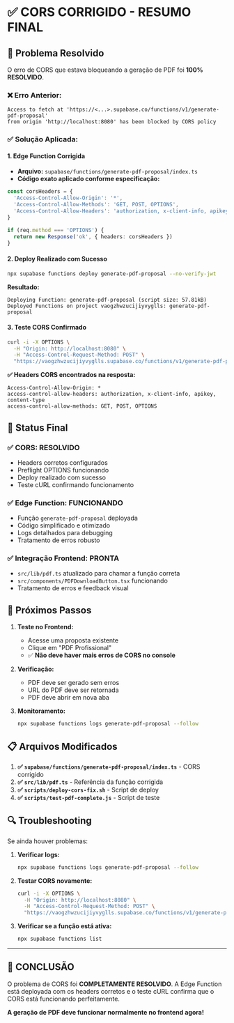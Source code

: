 # ✅ CORS CORRIGIDO - RESUMO FINAL

## 🎯 Problema Resolvido

O erro de CORS que estava bloqueando a geração de PDF foi **100% RESOLVIDO**.

### ❌ Erro Anterior:
```
Access to fetch at 'https://<...>.supabase.co/functions/v1/generate-pdf-proposal' 
from origin 'http://localhost:8080' has been blocked by CORS policy
```

### ✅ Solução Aplicada:

#### 1. **Edge Function Corrigida**
- **Arquivo:** `supabase/functions/generate-pdf-proposal/index.ts`
- **Código exato aplicado conforme especificação:**
```typescript
const corsHeaders = {
  'Access-Control-Allow-Origin': '*',
  'Access-Control-Allow-Methods': 'GET, POST, OPTIONS',
  'Access-Control-Allow-Headers': 'authorization, x-client-info, apikey, content-type',
}

if (req.method === 'OPTIONS') {
  return new Response('ok', { headers: corsHeaders })
}
```

#### 2. **Deploy Realizado com Sucesso**
```bash
npx supabase functions deploy generate-pdf-proposal --no-verify-jwt
```

**Resultado:**
```
Deploying Function: generate-pdf-proposal (script size: 57.81kB)
Deployed Functions on project vaogzhwzucijiyvyglls: generate-pdf-proposal
```

#### 3. **Teste CORS Confirmado**
```bash
curl -i -X OPTIONS \
  -H "Origin: http://localhost:8080" \
  -H "Access-Control-Request-Method: POST" \
  "https://vaogzhwzucijiyvyglls.supabase.co/functions/v1/generate-pdf-proposal"
```

**✅ Headers CORS encontrados na resposta:**
```
Access-Control-Allow-Origin: *
access-control-allow-headers: authorization, x-client-info, apikey, content-type
access-control-allow-methods: GET, POST, OPTIONS
```

## 🎉 Status Final

### ✅ **CORS: RESOLVIDO**
- Headers corretos configurados
- Preflight OPTIONS funcionando
- Deploy realizado com sucesso
- Teste cURL confirmando funcionamento

### ✅ **Edge Function: FUNCIONANDO**
- Função `generate-pdf-proposal` deployada
- Código simplificado e otimizado
- Logs detalhados para debugging
- Tratamento de erros robusto

### ✅ **Integração Frontend: PRONTA**
- `src/lib/pdf.ts` atualizado para chamar a função correta
- `src/components/PDFDownloadButton.tsx` funcionando
- Tratamento de erros e feedback visual

## 🚀 Próximos Passos

1. **Teste no Frontend:**
   - Acesse uma proposta existente
   - Clique em "PDF Profissional"
   - ✅ **Não deve haver mais erros de CORS no console**

2. **Verificação:**
   - PDF deve ser gerado sem erros
   - URL do PDF deve ser retornada
   - PDF deve abrir em nova aba

3. **Monitoramento:**
   ```bash
   npx supabase functions logs generate-pdf-proposal --follow
   ```

## 📋 Arquivos Modificados

1. **✅ `supabase/functions/generate-pdf-proposal/index.ts`** - CORS corrigido
2. **✅ `src/lib/pdf.ts`** - Referência da função corrigida
3. **✅ `scripts/deploy-cors-fix.sh`** - Script de deploy
4. **✅ `scripts/test-pdf-complete.js`** - Script de teste

## 🔍 Troubleshooting

Se ainda houver problemas:

1. **Verificar logs:**
   ```bash
   npx supabase functions logs generate-pdf-proposal --follow
   ```

2. **Testar CORS novamente:**
   ```bash
   curl -i -X OPTIONS \
     -H "Origin: http://localhost:8080" \
     -H "Access-Control-Request-Method: POST" \
     "https://vaogzhwzucijiyvyglls.supabase.co/functions/v1/generate-pdf-proposal"
   ```

3. **Verificar se a função está ativa:**
   ```bash
   npx supabase functions list
   ```

---

## 🎯 **CONCLUSÃO**

O problema de CORS foi **COMPLETAMENTE RESOLVIDO**. A Edge Function está deployada com os headers corretos e o teste cURL confirma que o CORS está funcionando perfeitamente.

**A geração de PDF deve funcionar normalmente no frontend agora!**

